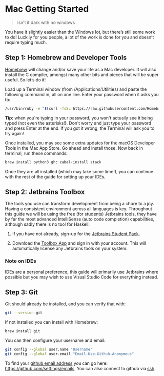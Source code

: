 # Mac Getting Started
> Isn't it dark with no windows

You have it slightly easier than the Windows lot, but there’s still some work to do! Luckily for you people, 
a lot of the work is done for you and doesn’t require typing much.

## Step 1: Homebrew and Developer Tools
[Homebrew](https://brew.sh) will change and/or save your life as a Mac developer. It will also install the C compiler, 
amongst many other bits and pieces that will be super useful. So let’s do it!

Load up a Terminal window (from /Applications/Utilities) and paste the following command in, all on one line. 
Enter your password when it asks you to:

```bash
/usr/bin/ruby -e "$(curl -fsSL https://raw.githubusercontent.com/Homebrew/install/master/install)"
```

**Tip:** when you're typing in your password, you won't actually see it being typed (not even the asterisks!).
Don't worry and just type your password and press Enter at the end. If you got it wrong, the Terminal will ask
you to try again!

Once installed, you may see some extra updates for the macOS Developer Tools in the Mac App Store. Go ahead and 
install those. Now back in terminal, run these commands:

```bash
brew install python3 ghc cabal-install stack
```

Once they are all installed (which may take some time!), you can continue with the rest of the guide for setting up
your IDEs.

## Step 2: Jetbrains Toolbox
The tools you use can transform development from being a chore to a joy. Having a consistent environment across all
languages is key. Throughout this guide we will be using the free (for students) Jetbrains tools, they have by
far the most advanced IntelliSense (auto code completion) capabilities, although sadly there is no tool for Haskell.

1. If you have not already, sign-up for the [Jetbrains Student Pack](https://www.jetbrains.com/student/).

2. Download the [Toolbox App](https://www.jetbrains.com/toolbox-app/) and sign in with your account. This will
automatically license any Jetbrains tools on your system.

### Note on IDEs
IDEs are a personal preference, this guide will primarily use Jetbrains where possible but you may wish to use
Visual Studio Code for everything instead.

## Step 3: Git
Git should already be installed, and you can verify that with:
```bash
git --version git
```
If not installed you can install with Homebrew:
```bash
brew install git
```

You can then configure your username and email:
```bash
git config --global user.name "Username"
git config --global user.email "Email-Use-Github-Anonymous"
```
To find your 
[github email address](https://docs.github.com/en/free-pro-team@latest/github/setting-up-and-managing-your-github-user-account/setting-your-commit-email-address) 
you can go here: https://github.com/settings/emails. You can also connect to github via 
[ssh](https://docs.github.com/en/free-pro-team@latest/github/authenticating-to-github/connecting-to-github-with-ssh).
